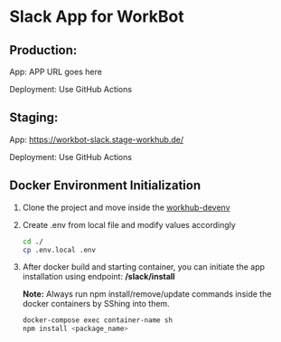 # Slack App for WorkBot

## Production:

App: APP URL goes here

Deployment: Use GitHub Actions

## Staging:

App: <https://workbot-slack.stage-workhub.de/>

Deployment: Use GitHub Actions

## Docker Environment Initialization

1. Clone the project and move inside the [workhub-devenv](https://github.com/coeus-solutions/workhub-devenv)

2. Create .env from local file and modify values accordingly

   ```bash
   cd ./
   cp .env.local .env
   ```

3. After docker build and starting container, you can initiate the app installation using endpoint: **/slack/install**

   **Note:** Always run npm install/remove/update commands inside the docker containers by SShing into them.

   ```bash
   docker-compose exec container-name sh
   npm install <package_name>
   ```
